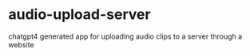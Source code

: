 # audio-upload-server
chatgpt4 generated app for uploading audio clips to a server through a website
